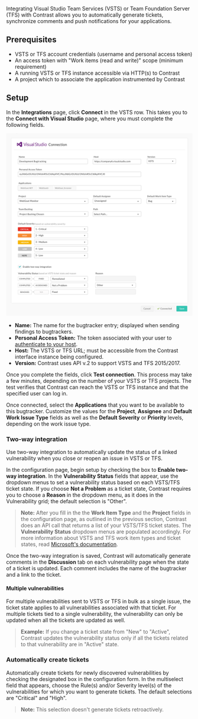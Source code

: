 <!--
title: "VSTS Integration"
description: "Integrating VSTS and TFS with Contrast"
tags: "Admin organization settings integrations vsts tfs"
-->

Integrating Visual Studio Team Services (VSTS) or Team Foundation Server (TFS) with Contrast allows you to automatically generate tickets, synchronize comments and push notifications for your applications.

## Prerequisites

* VSTS or TFS account credentials (username and personal access token)
* An access token with "Work items (read and write)" scope (minimum requirement)
* A running VSTS or TFS instance accessible via HTTP(s) to Contrast
* A project which to associate the application instrumented by Contrast

## Setup

In the **Integrations** page, click **Connect** in the VSTS row. This takes you to the **Connect with Visual Studio** page, where you must complete the following fields.

<a href="assets/images/VSTS-configuration.png" rel="lightbox" title="Configure your VSTS integration"><img class="thumbnail" src="assets/images/VSTS-configuration.png"/></a>


* **Name:** The name for the bugtracker entry; displayed when sending findings to bugtrackers.
* **Personal Access Token:** The token associated with your user to [authenticate to your host](https://docs.microsoft.com/en-us/vsts/accounts/use-personal-access-tokens-to-authenticate).
* **Host:** The VSTS or TFS URL; must be accessible from the Contrast interface instance being configured.
* **Version:** Contrast uses API v.2 to support VSTS and TFS 2015/2017.

Once you complete the fields, click **Test connection**. This process may take a few minutes, depending on the number of your VSTS or TFS projects. The test verifies that Contrast can reach the VSTS or TFS instance and that the specified user can log in.

Once connected, select the **Applications** that you want to be available to this bugtracker. Customize the values for the **Project**, **Assignee** and **Default Work Issue Type** fields as well as the **Default Severity** or **Priority** levels, depending on the work issue type.

### Two-way integration

Use two-way integration to automatically update the status of a linked vulnerability when you close or reopen an issue in VSTS or TFS.

In the configuration page, begin setup by checking the box to **Enable two-way integration**. In the **Vulnerability Status** fields that appear, use the dropdown menus to set a vulnerability status based on each VSTS/TFS ticket state. If you choose **Not a Problem** as a ticket state, Contrast requires you to choose a **Reason** in the dropdown menu, as it does in the Vulnerability grid; the default selection is "Other". 

> **Note:** After you fill in the the **Work Item Type** and the **Project** fields in the configuration page, as outlined in the previous section, Contrast does an API call that returns a list of your VSTS/TFS ticket states. The **Vulnerability Status** dropdown menus are populated accordingly. For more information about VSTS and TFS work item types and ticket states, read [Microsoft's documentation](https://docs.microsoft.com/en-us/vsts/work/work-items/guidance/agile-process-workflow#track-progress).

Once the two-way integration is saved, Contrast will automatically generate comments in the **Discussion** tab on each vulnerability page when the state of a ticket is updated. Each comment includes the name of the bugtracker and a link to the ticket. 

#### Multiple vulnerabilities

For multiple vulnerabilities sent to VSTS or TFS in bulk as a single issue, the ticket state applies to all vulnerabilities associated with that ticket. For multiple tickets tied to a single vulnerability, the vulnerability can only be updated when all the tickets are updated as well.

> **Example:** If you change a ticket state from "New" to "Active", Contrast updates the vulnerability status only if all the tickets related to that vulnerability are in "Active" state. 

### Automatically create tickets 

Automatically create tickets for newly discovered vulnerabilities by checking the designated box in the configuration form. In the multiselect field that appears, choose the Rule(s) and/or Severity level(s) of the vulnerabilities for which you want to generate tickets. The default selections are "Critical" and "High".

> **Note:** This selection doesn't generate tickets retroactively.

